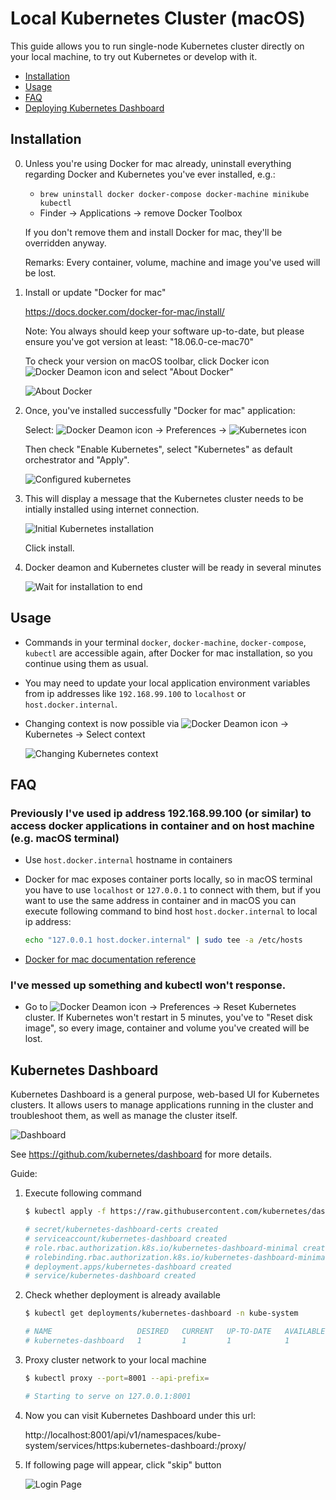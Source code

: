 # Local Kubernetes Cluster (macOS)

This guide allows you to run single-node Kubernetes cluster directly on your local machine, to try out Kubernetes or develop with it.

- [Installation](#installation)
- [Usage](#usage)
- [FAQ](#faq)
- [Deploying Kubernetes Dashboard](#kubernetes-dashboard)

## Installation

0. Unless you're using Docker for mac already, uninstall everything regarding Docker and Kubernetes you've ever installed, e.g.:
    - `brew uninstall docker docker-compose docker-machine minikube kubectl`
    - Finder -> Applications -> remove Docker Toolbox

    If you don't remove them and install Docker for mac, they'll be overridden anyway.

    Remarks: Every container, volume, machine and image you've used will be lost.

1. Install or update "Docker for mac"

    https://docs.docker.com/docker-for-mac/install/

    Note: You always should keep your software up-to-date, but please ensure you've got version at least: "18.06.0-ce-mac70"

    To check your version on macOS toolbar, click Docker icon ![Docker Deamon icon](images/docker-deamon.png) and select "About Docker"

    ![About Docker](images/about-docker.png)

2. Once, you've installed successfully "Docker for mac" application:

    Select: ![Docker Deamon icon](images/docker-deamon.png) -> Preferences -> ![Kubernetes icon](images/kubernetes.png)

    Then check "Enable Kubernetes", select "Kubernetes" as default orchestrator and "Apply".

    ![Configured kubernetes](images/enable-kubernetes.png)

3. This will display a message that the Kubernetes cluster needs to be intially installed using internet connection.

    ![Initial Kubernetes installation](images/initial-install.png)

    Click install.

3. Docker deamon and Kubernetes cluster will be ready in several minutes

    ![Wait for installation to end](images/wait-for-installation.png)


## Usage

- Commands in your terminal `docker`, `docker-machine`, `docker-compose`, `kubectl` are accessible again, after Docker for mac installation, so you continue using them as usual.

- You may need to update your local application environment variables from ip addresses like `192.168.99.100` to `localhost` or `host.docker.internal`.

- Changing context is now possible via ![Docker Deamon icon](images/docker-deamon.png) -> Kubernetes -> Select context

    ![Changing Kubernetes context](images/changing-context.png) 

## FAQ

### Previously I've used ip address 192.168.99.100 (or similar) to access docker  applications in container and on host machine (e.g. macOS terminal)

- Use `host.docker.internal` hostname in containers
- Docker for mac exposes container ports locally, so in macOS terminal you have to use `localhost` or `127.0.0.1` to connect with them, but if you want to use the same address in container and in macOS you can execute following command to bind host `host.docker.internal` to local ip address:
    
    ```bash
    echo "127.0.0.1 host.docker.internal" | sudo tee -a /etc/hosts
    ```

- [Docker for mac documentation reference](https://docs.docker.com/docker-for-mac/networking/#there-is-no-docker0-bridge-on-macos)

### I've messed up something and kubectl won't response.

- Go to ![Docker Deamon icon](images/docker-deamon.png) -> Preferences -> Reset Kubernetes cluster. If Kubernetes won't restart in 5 minutes, you've to "Reset disk image", so every image, container and volume you've created will be lost. 

## Kubernetes Dashboard
Kubernetes Dashboard is a general purpose, web-based UI for Kubernetes clusters. It allows users to manage applications running in the cluster and troubleshoot them, as well as manage the cluster itself.

![Dashboard](images/dashboard-ui.png)

See https://github.com/kubernetes/dashboard for more details.

Guide:

1. Execute following command

    ```bash
    $ kubectl apply -f https://raw.githubusercontent.com/kubernetes/dashboard/master/src/deploy/recommended/kubernetes-dashboard.yaml

    # secret/kubernetes-dashboard-certs created
    # serviceaccount/kubernetes-dashboard created
    # role.rbac.authorization.k8s.io/kubernetes-dashboard-minimal created
    # rolebinding.rbac.authorization.k8s.io/kubernetes-dashboard-minimal created
    # deployment.apps/kubernetes-dashboard created
    # service/kubernetes-dashboard created
    ```

2. Check whether deployment is already available

    ```bash
    $ kubectl get deployments/kubernetes-dashboard -n kube-system

    # NAME                   DESIRED   CURRENT   UP-TO-DATE   AVAILABLE   AGE
    # kubernetes-dashboard   1         1         1            1           37s
    ```

3. Proxy cluster network to your local machine

    ```bash
    $ kubectl proxy --port=8001 --api-prefix=

    # Starting to serve on 127.0.0.1:8001
    ```

4. Now you can visit Kubernetes Dashboard under this url: 

    http://localhost:8001/api/v1/namespaces/kube-system/services/https:kubernetes-dashboard:/proxy/

5. If following page will appear, click "skip" button

    ![Login Page](images/login-page.png)

